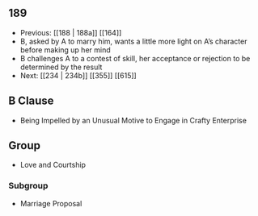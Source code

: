 ## 189
- Previous: [[188 | 188a]] [[164]] 
- B, asked by A to marry him, wants a little more light on A’s character before making up her mind
- B challenges A to a contest of skill, her acceptance or rejection to be determined by the result
- Next: [[234 | 234b]] [[355]] [[615]] 

## B Clause
- Being Impelled by an Unusual Motive to Engage in Crafty Enterprise

## Group
- Love and Courtship

### Subgroup
- Marriage Proposal

